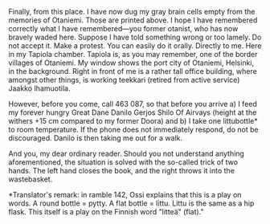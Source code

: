 
Finally, from this place. I have now dug my gray brain cells empty from the memories of Otaniemi. Those are printed above. I hope I have remembered correctly what I have remembered—you former otanist, who has now bravely waded here. Suppose I have told something wrong or too lamely. Do not accept it. Make a protest. You can easily do it orally. Directly to me. Here in my Tapiola chamber. Tapiola is, as you may remember, one of the border villages of Otaniemi. My window shows the port city of Otaniemi, Helsinki, in the background. Right in front of me is a rather tall office building, where amongst other things, is working teekkari (retired from active service) Jaakko Ihamuotila.

However, before you come, call 463 087, so that before you arrive a) I feed my forever hungry Great Dane Danilo Gerjos Shilo Of Airvays (height at the withers +15 cm compared to my former Doora) and b) I take one littubottle\* to room temperature. If the phone does not immediately respond, do not be discouraged. Danilo is then taking me out for a walk.

And you, my dear ordinary reader. Should you not understand anything aforementioned, the situation is solved with the so-called trick of two hands. The left hand closes the book, and the right throws it into the wastebasket.

\*Translator's remark: in ramble 142, Ossi explains that this is a play on words. A round bottle = pytty. A flat bottle = littu. Littu is the same as a hip flask. This itself is a play on the Finnish word "litteä" (flat)."